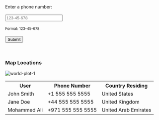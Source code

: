 <html>
<body>

<form action="/action_page.php">
  <label for="phone">Enter a phone number:</label><br><br>
  <input type="tel" id="phone" name="phone" placeholder="123-45-678" pattern="[0-9]{3}-[0-9]{2}-[0-9]{3}" required><br><br>
  <small>Format: 123-45-678</small><br><br>
  <input type="submit"><br>
</form>
<br>

</body>
</html>


### Map Locations
![world-plot-1](https://user-images.githubusercontent.com/51098969/214779459-b4764892-c98f-4f86-bb8c-2b3c76724073.png)
<br>
<table>
  <tr>
    <th>User</th>
    <th>Phone Number</th>
    <th>Country Residing</th>
  </tr>
  <tr>
    <td>John Smith</td>
    <td>+1 555 555 5555</td>
    <td>United States</td>
  </tr>
  <tr>
    <td>Jane Doe</td>
    <td>+44 555 555 5555</td>
    <td>United Kingdom</td>
  </tr>
  <tr>
    <td>Mohammed Ali</td>
    <td>+971 555 555 5555</td>
    <td>United Arab Emirates</td>
  </tr>
</table>
